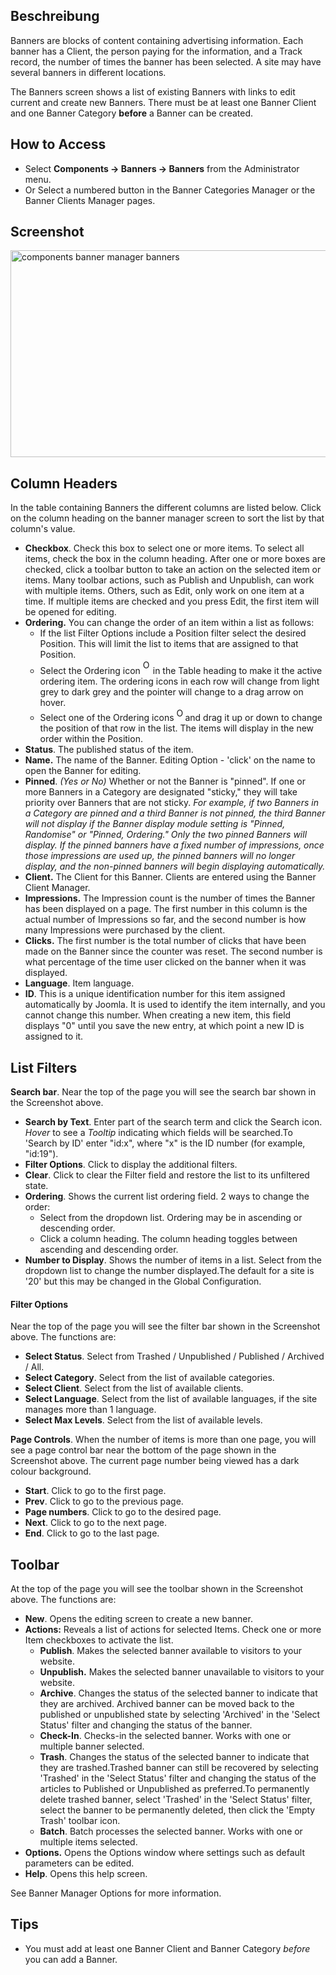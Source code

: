 <!-- Filename: Help4.x:Banners / Display title: Banner -->

## Beschreibung

Banners are blocks of content containing advertising information. Each
banner has a Client, the person paying for the information, and a Track
record, the number of times the banner has been selected. A site may
have several banners in different locations.

The Banners screen shows a list of existing Banners with links to edit
current and create new Banners. There must be at least one Banner Client
and one Banner Category **before** a Banner can be created.

## How to Access

- Select **Components → Banners → Banners** from the
  Administrator menu.
- Or Select a numbered button in the Banner Categories Manager
  or the Banner Clients Manager
  pages.

## Screenshot

<img
src="https://docs.joomla.org/images/4/49/Help-4x-components-banner-manager-banners-en.png"
decoding="async" data-file-width="800" data-file-height="331"
width="800" height="331"
alt="components banner manager banners" />

## Column Headers

In the table containing Banners the different columns are listed below.
Click on the column heading on the banner manager screen to sort the
list by that column's value.

- **Checkbox**. Check this box to select one or more items. To select
  all items, check the box in the column heading. After one or more
  boxes are checked, click a toolbar button to take an action on the
  selected item or items. Many toolbar actions, such as Publish and
  Unpublish, can work with multiple items. Others, such as Edit, only
  work on one item at a time. If multiple items are checked and you
  press Edit, the first item will be opened for editing.
- **Ordering.** You can change the order of an item within a list as
  follows:
  - If the list Filter Options include a Position filter select the
    desired Position. This will limit the list to items that are
    assigned to that Position.
  - Select the Ordering icon <img
    src="https://docs.joomla.org/images/e/ee/Help30-Ordering-colheader-icon.png"
    decoding="async" data-file-width="12" data-file-height="23" width="12"
    height="23" alt="Ordering column header icon" /> in the Table
    heading to make it the active ordering item. The ordering icons in
    each row will change from light grey to dark grey and the pointer
    will change to a drag arrow on hover.
  - Select one of the Ordering icons <img
    src="https://docs.joomla.org/images/8/87/Help30-Ordering-colheader-grab-bar-icon.png"
    decoding="async" data-file-width="10" data-file-height="21" width="10"
    height="21" alt="Ordering drag icon" /> and
    drag it up or down to change the position of that row in the list.
    The items will display in the new order within the Position.
- **Status**. The published status of the item.
- **Name.** The name of the Banner. Editing Option - 'click' on the name
  to open the Banner for editing.
- **Pinned**. *(Yes or No)* Whether or not the Banner is "pinned". If
  one or more Banners in a Category are designated "sticky," they will
  take priority over Banners that are not sticky.
*For example, if two Banners in a Category are pinned and a third Banner
is not pinned, the third Banner will not display if the Banner display
module setting is "Pinned, Randomise" or "Pinned, Ordering." Only the
two pinned Banners will display. If the pinned banners have a fixed
number of impressions, once those impressions are used up, the pinned
banners will no longer display, and the non-pinned banners will begin
displaying automatically.*
- **Client.** The Client for this Banner. Clients are entered using the
  Banner Client Manager.
- **Impressions.** The Impression count is the number of times the
  Banner has been displayed on a page. The first number in this column
  is the actual number of Impressions so far, and the second number is
  how many Impressions were purchased by the client.
- **Clicks.** The first number is the total number of clicks that have
  been made on the Banner since the counter was reset. The second number
  is what percentage of the time user clicked on the banner when it was
  displayed.
- **Language**. Item language.
- **ID**. This is a unique identification number for this item assigned
  automatically by Joomla. It is used to identify the item internally,
  and you cannot change this number. When creating a new item, this
  field displays "0" until you save the new entry, at which point a new
  ID is assigned to it.

## List Filters

**Search bar**. Near the top of the page you will see the search bar
shown in the Screenshot above.

- **Search by Text**. Enter part of the search term and click the Search
  icon. *Hover* to see a *Tooltip* indicating which fields will be
  searched.To 'Search by ID' enter "id:x", where "x" is the ID number
  (for example, "id:19").
- **Filter Options**. Click to display the additional filters.
- **Clear**. Click to clear the Filter field and restore the list to its
  unfiltered state.
- **Ordering**. Shows the current list ordering field. 2 ways to change
  the order:
  - Select from the dropdown list. Ordering may be in ascending or
    descending order.
  - Click a column heading. The column heading toggles between ascending
    and descending order.
- **Number to Display**. Shows the number of items in a list. Select
  from the dropdown list to change the number displayed.The default for
  a site is '20' but this may be changed in the Global Configuration.

#### Filter Options

Near the top of the page you will see the filter bar shown in the
Screenshot above. The functions are:

- **Select Status**. Select from Trashed / Unpublished / Published /
  Archived / All.
- **Select Category**. Select from the list of available categories.
- **Select Client**. Select from the list of available clients.
- **Select Language**. Select from the list of available languages, if
  the site manages more than 1 language.
- **Select Max Levels**. Select from the list of available levels.

**Page Controls**. When the number of items is more than one page, you
will see a page control bar near the bottom of the page shown in the
Screenshot above. The current page number being viewed
has a dark colour background.

- **Start**. Click to go to the first page.
- **Prev**. Click to go to the previous page.
- **Page numbers**. Click to go to the desired page.
- **Next**. Click to go to the next page.
- **End**. Click to go to the last page.

## Toolbar

At the top of the page you will see the toolbar shown in the
Screenshot above. The functions are:

- **New**. Opens the editing screen to create a new banner.
- **Actions:** Reveals a list of actions for selected Items. Check one
  or more Item checkboxes to activate the list.
  - **Publish**. Makes the selected banner available to visitors to your
    website.
  - **Unpublish.** Makes the selected banner unavailable to visitors to
    your website.
  - **Archive**. Changes the status of the selected banner to indicate
    that they are archived. Archived banner can be moved back to the
    published or unpublished state by selecting 'Archived' in the
    'Select Status' filter and changing the status of the banner.
  - **Check-In**. Checks-in the selected banner. Works with one or
    multiple banner selected.
  - **Trash**. Changes the status of the selected banner to indicate
    that they are trashed.Trashed banner can still be recovered by
    selecting 'Trashed' in the 'Select Status' filter and changing the
    status of the articles to Published or Unpublished as preferred.To
    permanently delete trashed banner, select 'Trashed' in the 'Select
    Status' filter, select the banner to be permanently deleted, then
    click the 'Empty Trash' toolbar icon.
  - **Batch**. Batch processes the selected banner. Works with one or
    multiple items selected.
- **Options.** Opens the Options window where settings such as default
  parameters can be edited.
- **Help**. Opens this help screen.

See Banner Manager Options
for more information.

## Tips

- You must add at least one Banner Client
  and Banner Category
  *before* you can add a Banner.

